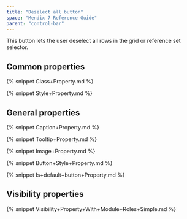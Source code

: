 ```yaml
---
title: "Deselect all button"
space: "Mendix 7 Reference Guide"
parent: "control-bar"
---
```



This button lets the user deselect all rows in the grid or reference set selector.

## Common properties

{% snippet Class+Property.md %}

{% snippet Style+Property.md %}

## General properties

{% snippet Caption+Property.md %}

{% snippet Tooltip+Property.md %}

{% snippet Image+Property.md %}

{% snippet Button+Style+Property.md %}

{% snippet Is+default+button+Property.md %}

## Visibility properties

{% snippet Visibility+Property+With+Module+Roles+Simple.md %}
